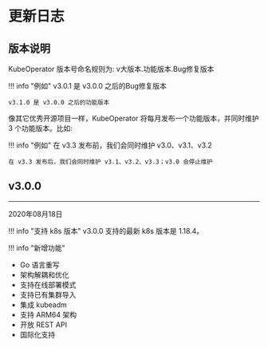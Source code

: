 # 更新日志

## 版本说明
KubeOperator 版本号命名规则为: v大版本.功能版本.Bug修复版本

!!! info "例如"
    v3.0.1 是 v3.0.0 之后的Bug修复版本

    v3.1.0 是 v3.0.0 之后的功能版本

像其它优秀开源项目一样，KubeOperator 将每月发布一个功能版本，并同时维护 3 个功能版本。比如: 

!!! info "例如"
    在 v3.3 发布前，我们会同时维护 v3.0、v3.1、v3.2

    在 v3.3 发布后，我们会同时维护 v3.1、v3.2、v3.3；v3.0 会停止维护

## v3.0.0
------------------------
2020年08月18日

!!! info "支持 k8s 版本"
    v3.0.0 支持的最新 k8s 版本是 1.18.4。

!!! info "新增功能"
- Go 语言重写
- 架构解耦和优化
- 支持在线部署模式
- 支持已有集群导入
- 集成 kubeadm
- 支持 ARM64 架构
- 开放 REST API
- 国际化支持

